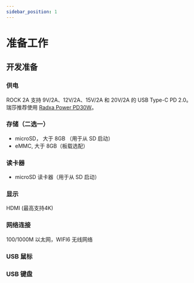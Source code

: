 ```yaml
---
sidebar_position: 1
---
```


# 准备工作

## 开发准备

<Tabs queryString="target">

<TabItem value="necessary item" label="必要项">

### 供电

ROCK 2A 支持 9V/2A、12V/2A、15V/2A 和 20V/2A 的 USB Type-C PD 2.0。瑞莎推荐使用 [Radxa Power PD30W](../../../../accessories/pd_30w.md)。

### 存储（二选一）

- microSD， 大于 8GB （用于从 SD 启动）
- eMMC, 大于 8GB（板载选配）

### 读卡器

- microSD 读卡器（用于从 SD 启动）

</TabItem>

<TabItem value="non essential" label="非必要项">

### 显示

HDMI (最高支持4K)

### 网络连接

100/1000M 以太网，WIFI6 无线网络

### USB 鼠标

### USB 键盘

</TabItem>

</Tabs>
